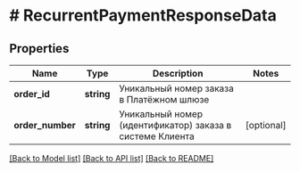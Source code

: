 # # RecurrentPaymentResponseData

## Properties

Name | Type | Description | Notes
------------ | ------------- | ------------- | -------------
**order_id** | **string** | Уникальный номер заказа в Платёжном шлюзе |
**order_number** | **string** | Уникальный номер (идентификатор) заказа в системе Клиента | [optional]

[[Back to Model list]](../../README.md#models) [[Back to API list]](../../README.md#endpoints) [[Back to README]](../../README.md)
